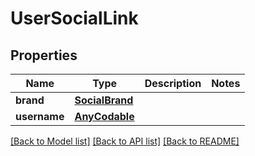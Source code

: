# UserSocialLink

## Properties
Name | Type | Description | Notes
------------ | ------------- | ------------- | -------------
**brand** | [**SocialBrand**](SocialBrand.md) |  | 
**username** | [**AnyCodable**](.md) |  | 

[[Back to Model list]](../README.md#documentation-for-models) [[Back to API list]](../README.md#documentation-for-api-endpoints) [[Back to README]](../README.md)



